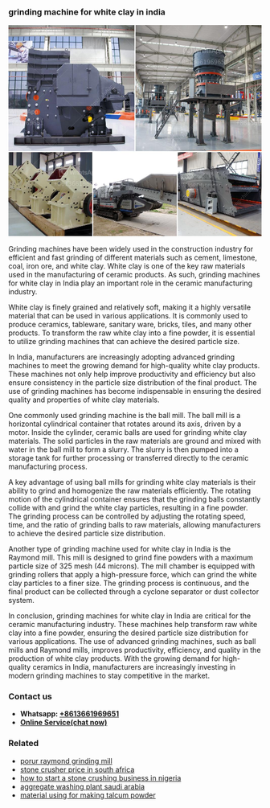 <h3>grinding machine for white clay in india</h3><img src='1704791612.jpg' alt=''><p>Grinding machines have been widely used in the construction industry for efficient and fast grinding of different materials such as cement, limestone, coal, iron ore, and white clay. White clay is one of the key raw materials used in the manufacturing of ceramic products. As such, grinding machines for white clay in India play an important role in the ceramic manufacturing industry.</p><p>White clay is finely grained and relatively soft, making it a highly versatile material that can be used in various applications. It is commonly used to produce ceramics, tableware, sanitary ware, bricks, tiles, and many other products. To transform the raw white clay into a fine powder, it is essential to utilize grinding machines that can achieve the desired particle size.</p><p>In India, manufacturers are increasingly adopting advanced grinding machines to meet the growing demand for high-quality white clay products. These machines not only help improve productivity and efficiency but also ensure consistency in the particle size distribution of the final product. The use of grinding machines has become indispensable in ensuring the desired quality and properties of white clay materials.</p><p>One commonly used grinding machine is the ball mill. The ball mill is a horizontal cylindrical container that rotates around its axis, driven by a motor. Inside the cylinder, ceramic balls are used for grinding white clay materials. The solid particles in the raw materials are ground and mixed with water in the ball mill to form a slurry. The slurry is then pumped into a storage tank for further processing or transferred directly to the ceramic manufacturing process.</p><p>A key advantage of using ball mills for grinding white clay materials is their ability to grind and homogenize the raw materials efficiently. The rotating motion of the cylindrical container ensures that the grinding balls constantly collide with and grind the white clay particles, resulting in a fine powder. The grinding process can be controlled by adjusting the rotating speed, time, and the ratio of grinding balls to raw materials, allowing manufacturers to achieve the desired particle size distribution.</p><p>Another type of grinding machine used for white clay in India is the Raymond mill. This mill is designed to grind fine powders with a maximum particle size of 325 mesh (44 microns). The mill chamber is equipped with grinding rollers that apply a high-pressure force, which can grind the white clay particles to a finer size. The grinding process is continuous, and the final product can be collected through a cyclone separator or dust collector system.</p><p>In conclusion, grinding machines for white clay in India are critical for the ceramic manufacturing industry. These machines help transform raw white clay into a fine powder, ensuring the desired particle size distribution for various applications. The use of advanced grinding machines, such as ball mills and Raymond mills, improves productivity, efficiency, and quality in the production of white clay products. With the growing demand for high-quality ceramics in India, manufacturers are increasingly investing in modern grinding machines to stay competitive in the market.</p><h3>Contact us</h3><ul><li><strong>Whatsapp:&nbsp;<a href="https://wa.me/8613661969651">+8613661969651</a></strong></li><li><a href="https://swt.shibang-china.com/?git&amp;zhl&amp;grinding machine for white clay in india"><strong>Online Service(chat now)</strong></a></li></ul><h3>Related</h3><ul><li><a href='porur raymond grinding mill.md'>porur raymond grinding mill</a></li><li><a href='stone crusher price in south africa.md'>stone crusher price in south africa</a></li><li><a href='how to start a stone crushing business in nigeria.md'>how to start a stone crushing business in nigeria</a></li><li><a href='aggregate washing plant saudi arabia.md'>aggregate washing plant saudi arabia</a></li><li><a href='material using for making talcum powder.md'>material using for making talcum powder</a></li></ul>